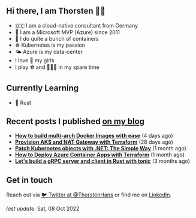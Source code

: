 ## Hi there, I am Thorsten 👋🏼

- 🇩🇪 I am a cloud-native consultant from Germany
- 🔷 I am a Microsoft MVP (Azure) since 2011
- 🐳 I do quite a bunch of containers
- ☸️ Kubernetes is my passion
- 🌤 Azure is my data-center
- I love 💞 my girls
- I play ⚽️ and 🏃🏻‍♂️ in my spare time

## Currently Learning

- 🦀 Rust

## Recent posts I published [on my blog](https://thorsten-hans.com)

- **[How to build multi-arch Docker Images with ease](https://www.thorsten-hans.com/how-to-build-multi-arch-docker-images-with-ease/)** (4 days ago)
- **[Provision AKS and NAT Gateway with Terraform](https://www.thorsten-hans.com/provision-aks-and-nat-gateway-with-terraform/)** (28 days ago)
- **[Patch Kubernetes objects with .NET: The Simple Way](https://www.thorsten-hans.com/patch-kubernetes-object-with-dotnet-the-simple-way/)** (1 month ago)
- **[How to Deploy Azure Container Apps with Terraform](https://www.thorsten-hans.com/deploy-azure-container-apps-with-terraform/)** (1 month ago)
- **[Let's build a gRPC server and client in Rust with tonic](https://www.thorsten-hans.com/grpc-services-in-rust-with-tonic/)** (3 months ago)

## Get in touch

Reach out via [🐦 Twitter at @ThorstenHans](https://twitter.com/ThorstenHans) or find me on [LinkedIn](https://linkedin.com/in/ThorstenHans).

_last update_: Sat, 08 Oct 2022
